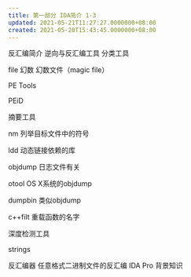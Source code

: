 ```yaml
---
title: 第一部分 IDA简介 1-3
updated: 2021-05-21T11:27:27.0000000+08:00
created: 2021-05-20T15:43:45.0000000+08:00
---
```


反汇编简介
逆向与反汇编工具
分类工具

file 幻数 幻数文件（magic file）

PE Tools

PEiD

摘要工具

nm 列举目标文件中的符号

ldd 动态链接依赖的库

objdump 日志文件有关

otool OS X系统的objdump

dumpbin 类似objdump

c++filt 重载函数的名字

深度检测工具

strings

反汇编器 任意格式二进制文件的反汇编
IDA Pro 背景知识

